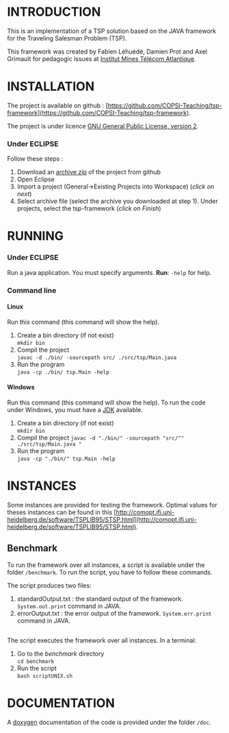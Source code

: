 # INTRODUCTION

This is an implementation of a TSP solution based on the JAVA framework for the Traveling Salesman Problem (TSP).

This framework was created by Fabien Léhuédé, Damien Prot and Axel Grimault for pedagogic issues at [Institut Mines Télécom Atlantique](https://www.imt-atlantique.fr/).

# INSTALLATION

The project is available on github : [https://github.com/COPSI-Teaching/tsp-framework](https://github.com/COPSI-Teaching/tsp-framework).

The project is under licence [GNU General Public License, version 2](http://www.gnu.org/licenses/old-licenses/gpl-2.0.html).

### Under ECLIPSE

Follow these steps :

1. Download an [archive zip](https://github.com/COPSI-Teaching/tsp-framework/archive/master.zip) of the project from github
2. Open Eclipse
3. Import a project (General->Existing Projects into Workspace) (*click on next*)
4. Select archive file (select the archive you downloaded at step 1). Under projects, select the tsp-framework (*click on Finish*)

# RUNNING

### Under ECLIPSE

Run a java application. You must specify arguments.
**Run**: `-help` for help.

### Command line

#### Linux

Run this command (this command will show the help).

1. Create a bin directory (if not exist)  
`mkdir bin`
2. Compil the project  
`javac -d ./bin/ -sourcepath src/ ./src/tsp/Main.java` 
3. Run the program  
`java -cp ./bin/ tsp.Main -help `

#### Windows

Run this command (this command will show the help). To run the code under Windows, you must have a [JDK](http://www.oracle.com/technetwork/java/javase/downloads/jdk8-downloads-2133151.html) available.

1. Create a bin directory (if not exist)  
`mkdir bin`
2. Compil the project
`javac -d "./bin/" -sourcepath "src/"" ./src/tsp/Main.java "` 
3. Run the program  
`java -cp "./bin/" tsp.Main -help `

# INSTANCES

Some instances are provided for testing the framework. Optimal values for theses instances can be found in this [http://comopt.ifi.uni-heidelberg.de/software/TSPLIB95/STSP.html](http://comopt.ifi.uni-heidelberg.de/software/TSPLIB95/STSP.html).

## Benchmark

To run the framework over all instances, a script is available under the folder `/benchmark`. To run the script, you have to follow these commands.

The script produces two files:

1. standardOutput.txt : the standard output of the framework. `System.out.print` command in JAVA.
2. errorOutput.txt : the error output of the framework. `System.err.print` command in JAVA.

##

The script executes the framework over all instances. In a terminal:

1. Go to the *benchmark* directory  
`cd benchmark`
2. Run the script  
`bash scriptUNIX.sh`

# DOCUMENTATION

A [doxygen](http://www.stack.nl/~dimitri/doxygen/) documentation of the code is provided under the folder `/doc`.
